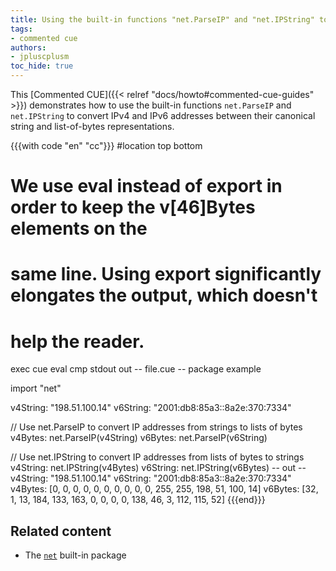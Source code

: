 ```yaml
---
title: Using the built-in functions "net.ParseIP" and "net.IPString" to convert between IP address representations
tags:
- commented cue
authors:
- jpluscplusm
toc_hide: true
---
```


This [Commented CUE]({{< relref "docs/howto#commented-cue-guides" >}})
demonstrates how to use the built-in functions `net.ParseIP` and `net.IPString`
to convert IPv4 and IPv6 addresses between their canonical string and
list-of-bytes representations.

{{{with code "en" "cc"}}}
#location top bottom

# We use eval instead of export in order to keep the v[46]Bytes elements on the
# same line. Using export significantly elongates the output, which doesn't
# help the reader.
exec cue eval
cmp stdout out
-- file.cue --
package example

import "net"

v4String: "198.51.100.14"
v6String: "2001:db8:85a3::8a2e:370:7334"

// Use net.ParseIP to convert IP addresses from strings to lists of bytes
v4Bytes: net.ParseIP(v4String)
v6Bytes: net.ParseIP(v6String)

// Use net.IPString to convert IP addresses from lists of bytes to strings
v4String: net.IPString(v4Bytes)
v6String: net.IPString(v6Bytes)
-- out --
v4String: "198.51.100.14"
v6String: "2001:db8:85a3::8a2e:370:7334"
v4Bytes: [0, 0, 0, 0, 0, 0, 0, 0, 0, 0, 255, 255, 198, 51, 100, 14]
v6Bytes: [32, 1, 13, 184, 133, 163, 0, 0, 0, 0, 138, 46, 3, 112, 115, 52]
{{{end}}}

## Related content

- The [`net`](https://pkg.go.dev/cuelang.org/go/pkg/net) built-in package
